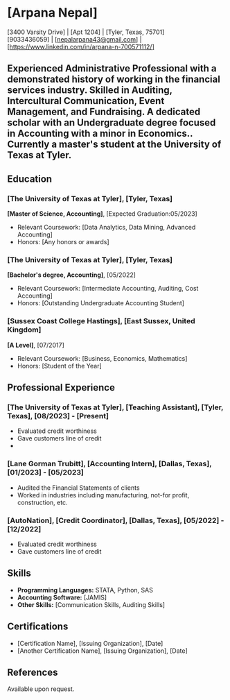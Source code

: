 # [Arpana Nepal]
[3400 Varsity Drive] | [Apt 1204] | [Tyler, Texas, 75701]  
[9033436059] | [nepalarpana43@gmail.com] | [https://www.linkedin.com/in/arpana-n-700571112/]

## Experienced Administrative Professional with a demonstrated history of working in the financial services industry. Skilled in Auditing, Intercultural Communication, Event Management, and Fundraising. A dedicated scholar with an Undergraduate degree focused in Accounting with a minor in Economics.. Currently a master's student at the University of Texas at Tyler.

## Education
### [The University of Texas at Tyler], [Tyler, Texas]
**[Master of Science, Accounting]**, [Expected Graduation:05/2023]
- Relevant Coursework: [Data Analytics, Data Mining, Advanced Accounting]
- Honors: [Any honors or awards]

### [The University of Texas at Tyler], [Tyler, Texas]
**[Bachelor's degree, Accounting]**, [05/2022]
- Relevant Coursework: [Intermediate Accounting, Auditing, Cost Accounting]
- Honors: [Outstanding Undergraduate Accounting Student]

### [Sussex Coast College Hastings], [East Sussex, United Kingdom]
**[A Level]**, [07/2017]
- Relevant Coursework: [Business, Economics, Mathematics]
- Honors: [Student of the Year]

## Professional Experience

### [The University of Texas at Tyler], [Teaching Assistant], [Tyler, Texas], [08/2023] - [Present]
- Evaluated credit worthiness
- Gave customers line of credit
- 
### [Lane Gorman Trubitt], [Accounting Intern], [Dallas, Texas], [01/2023] - [05/2023]
- Audited the Financial Statements of clients
- Worked in industries including manufacturing, not-for profit, construction, etc.

### [AutoNation], [Credit Coordinator], [Dallas, Texas], [05/2022] - [12/2022]
- Evaluated credit worthiness
- Gave customers line of credit
   

## Skills
- **Programming Languages:** STATA, Python, SAS
- **Accounting Software:** [JAMIS]
- **Other Skills:** [Communication Skills, Auditing Skills]

## Certifications
- [Certification Name], [Issuing Organization], [Date]
- [Another Certification Name], [Issuing Organization], [Date]

## References
Available upon request.
